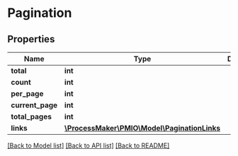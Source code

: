 # Pagination

## Properties
Name | Type | Description | Notes
------------ | ------------- | ------------- | -------------
**total** | **int** |  | 
**count** | **int** |  | 
**per_page** | **int** |  | 
**current_page** | **int** |  | 
**total_pages** | **int** |  | 
**links** | [**\ProcessMaker\PMIO\Model\PaginationLinks**](PaginationLinks.md) |  | [optional] 

[[Back to Model list]](../README.md#documentation-for-models) [[Back to API list]](../README.md#documentation-for-api-endpoints) [[Back to README]](../README.md)


